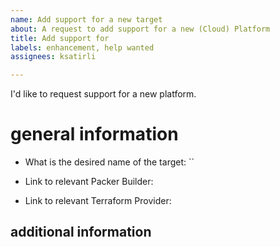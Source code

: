 ```yaml
---
name: Add support for a new target
about: A request to add support for a new (Cloud) Platform
title: Add support for
labels: enhancement, help wanted
assignees: ksatirli

---
```


I'd like to request support for a new platform.

# general information

<!-- What is the name you expect this target to be available under?  -->
<!-- This name cannot be identical to an already existing target.    -->
<!-- We may change this to fit the overall goals of this repository. -->

* What is the desired name of the target: ``

<!-- Find the relevant Packer Builder here: http://hashi.co/builders -->

* Link to relevant Packer Builder:

<!-- Find the relevant Terraform Provider here: http://hashi.co/registry -->
<!-- We prefer Official and Verified Providers                           -->

* Link to relevant Terraform Provider:

## additional information

<!-- Use this part of the Issue to share any additional information     -->
<!-- you have, such as use-cases, considerations, limitations and       -->
<!-- any caveats that come to mind. These details help us when triaging -->
